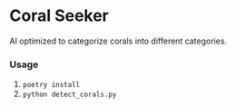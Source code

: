 # Coral Seeker

AI optimized to categorize corals into different categories.

### Usage
1. `poetry install`
2. `python detect_corals.py`